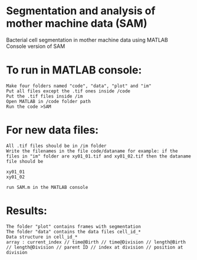 # Segmentation and analysis of mother machine data (SAM)
Bacterial cell segmentation in mother machine data using MATLAB\
Console version of SAM
# To run in MATLAB console:
	Make four folders named "code", "data", "plot" and "im"
	Put all files except the .tif ones inside /code
	Put the .tif files inside /im
	Open MATLAB in /code folder path
	Run the code >SAM
# For new data files:
	All .tif files should be in /im folder
	Write the filenames in the file code/dataname for example: if the files in "im" folder are xy01_01.tif and xy01_02.tif then the dataname file should be
	
	xy01_01
	xy01_02
	
	run SAM.m in the MATLAB console
# Results:
	The folder "plot" contains frames with segmentation
	The folder "data" contains the data files cell_id_*
	Data structure in cell_id_* 
	array : current_index // time@Birth // time@Division // length@Birth // length@Division // parent ID // index at division // position at division

